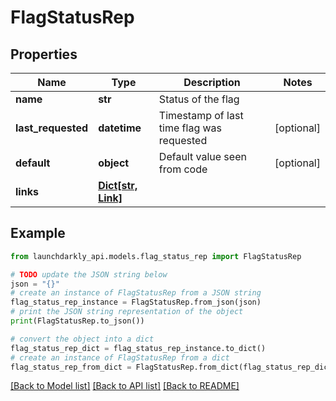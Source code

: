 # FlagStatusRep


## Properties

Name | Type | Description | Notes
------------ | ------------- | ------------- | -------------
**name** | **str** | Status of the flag | 
**last_requested** | **datetime** | Timestamp of last time flag was requested | [optional] 
**default** | **object** | Default value seen from code | [optional] 
**links** | [**Dict[str, Link]**](Link.md) |  | 

## Example

```python
from launchdarkly_api.models.flag_status_rep import FlagStatusRep

# TODO update the JSON string below
json = "{}"
# create an instance of FlagStatusRep from a JSON string
flag_status_rep_instance = FlagStatusRep.from_json(json)
# print the JSON string representation of the object
print(FlagStatusRep.to_json())

# convert the object into a dict
flag_status_rep_dict = flag_status_rep_instance.to_dict()
# create an instance of FlagStatusRep from a dict
flag_status_rep_from_dict = FlagStatusRep.from_dict(flag_status_rep_dict)
```
[[Back to Model list]](../README.md#documentation-for-models) [[Back to API list]](../README.md#documentation-for-api-endpoints) [[Back to README]](../README.md)


